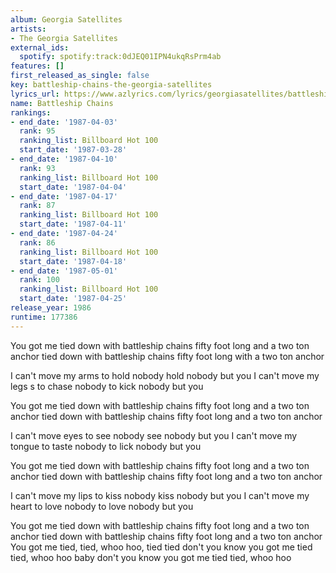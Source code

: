 ```yaml
---
album: Georgia Satellites
artists:
- The Georgia Satellites
external_ids:
  spotify: spotify:track:0dJEQ01IPN4ukqRsPrm4ab
features: []
first_released_as_single: false
key: battleship-chains-the-georgia-satellites
lyrics_url: https://www.azlyrics.com/lyrics/georgiasatellites/battleshipchains.html
name: Battleship Chains
rankings:
- end_date: '1987-04-03'
  rank: 95
  ranking_list: Billboard Hot 100
  start_date: '1987-03-28'
- end_date: '1987-04-10'
  rank: 93
  ranking_list: Billboard Hot 100
  start_date: '1987-04-04'
- end_date: '1987-04-17'
  rank: 87
  ranking_list: Billboard Hot 100
  start_date: '1987-04-11'
- end_date: '1987-04-24'
  rank: 86
  ranking_list: Billboard Hot 100
  start_date: '1987-04-18'
- end_date: '1987-05-01'
  rank: 100
  ranking_list: Billboard Hot 100
  start_date: '1987-04-25'
release_year: 1986
runtime: 177386
---
```

You got me tied down with battleship chains
fifty foot long and a two ton anchor
tied down with battleship chains
fifty foot long with a two ton anchor

I can't move my arms
to hold nobody
hold nobody but you
I can't move my legs s
to chase nobody
to kick nobody but you

You got me tied down with battleship chains
fifty foot long and a two ton anchor
tied down with battleship chains
fifty foot long and a two ton anchor

I can't move eyes
to see nobody
see nobody but you
I can't move my tongue
to taste nobody
to lick nobody but you

You got me tied down with battleship chains
fifty foot long and a two ton anchor
tied down with battleship chains
fifty foot long and a two ton anchor

I can't move my lips
to kiss nobody
kiss nobody but you
I can't move my heart
to love nobody
to love nobody but you

You got me tied down with battleship chains
fifty foot long and a two ton anchor
tied down with battleship chains
fifty foot long and a two ton anchor
You got me tied, tied,
whoo hoo, tied tied
don't you know you got me
tied tied, whoo hoo
baby don't you know you got me
tied tied, whoo hoo
